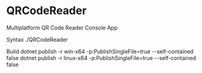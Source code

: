 # QRCodeReader
Multiplatform QR Code Reader Console App

Syntax
./QRCodeReader <image file path>

Build
dotnet publish -r win-x64 -p:PublishSingleFile=true --self-contained false
dotnet publish -r linux-x64 -p:PublishSingleFile=true --self-contained false
